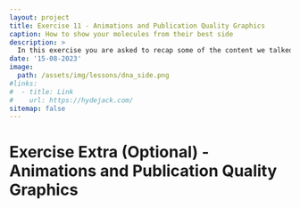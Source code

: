 ```yaml
---
layout: project
title: Exercise 11 - Animations and Publication Quality Graphics
caption: How to show your molecules from their best side
description: >
  In this exercise you are asked to recap some of the content we talked about in this lecture and visualise your results via some cool graphics.
date: '15-08-2023'
image: 
  path: /assets/img/lessons/dna_side.png
#links:
#  - title: Link
#    url: https://hydejack.com/
sitemap: false
---
```


# Exercise Extra (Optional) - Animations and Publication Quality Graphics


